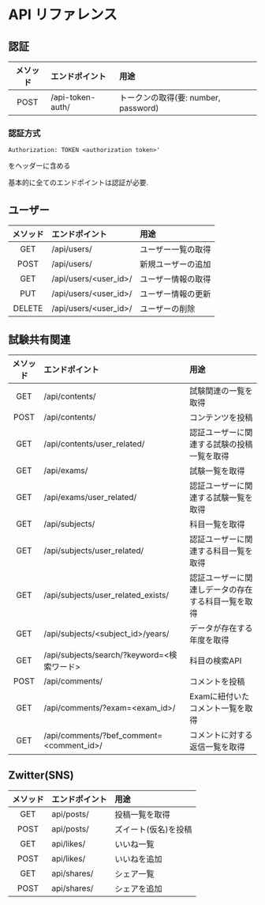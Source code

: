 # API リファレンス

## 認証

| メソッド | エンドポイント | 用途 |
| :---: |:---|:---|
| POST | /api-token-auth/ | トークンの取得(要: number, password) |

### 認証方式

``` markup
Authorization: TOKEN <authorization token>'
```

をヘッダーに含める

基本的に全てのエンドポイントは認証が必要.

## ユーザー

| メソッド | エンドポイント | 用途 |
| :---: |:---|:---|
| GET | /api/users/ | ユーザー一覧の取得 |
| POST | /api/users/ | 新規ユーザーの追加 |
| GET | /api/users/<user_id>/ | ユーザー情報の取得 |
| PUT | /api/users/<user_id>/ | ユーザー情報の更新 |
| DELETE | /api/users/<user_id>/ | ユーザーの削除 |

## 試験共有関連

| メソッド | エンドポイント | 用途 |
|:---:|:---|:---|
| GET | /api/contents/ | 試験関連の一覧を取得 |
| POST | /api/contents/ | コンテンツを投稿 |
| GET | /api/contents/user_related/ | 認証ユーザーに関連する試験の投稿一覧を取得 |
| GET | /api/exams/ | 試験一覧を取得 |
| GET | /api/exams/user_related/ | 認証ユーザーに関連する試験一覧を取得 |
| GET | /api/subjects/ | 科目一覧を取得 |
| GET | /api/subjects/user_related/ | 認証ユーザーに関連する科目一覧を取得 |
| GET | /api/subjects/user_related_exists/ | 認証ユーザーに関連しデータの存在する科目一覧を取得 |
| GET | /api/subjects/<subject_id>/years/ | データが存在する年度を取得 |
| GET | /api/subjects/search/?keyword=<検索ワード> | 科目の検索API |
| POST | /api/comments/ | コメントを投稿 |
| GET | /api/comments/?exam=<exam_id>/ | Examに紐付いたコメント一覧を取得 |
| GET | /api/comments/?bef_comment=<comment_id>/ | コメントに対する返信一覧を取得 |

## Zwitter(SNS)

| メソッド | エンドポイント | 用途 |
| :---: |:---|:---|
| GET | api/posts/ | 投稿一覧を取得 |
| POST | api/posts/ | ズイート(仮名)を投稿 |
| GET | api/likes/ | いいね一覧 |
| POST | api/likes/ | いいねを追加 |
| GET | api/shares/ | シェア一覧 |
| POST | api/shares/ | シェアを追加 |
